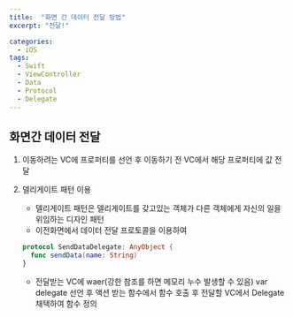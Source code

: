 ```yaml
---
title:  "화면 간 데이터 전달 방법"
excerpt: "전달!"

categories: 
  - iOS
tags:
  - Swift
  - ViewController
  - Data
  - Protocol
  - Delegate
---
```


## 화면간 데이터 전달

1. 이동하려는 VC에 프로퍼티를 선언 후 이동하기 전 VC에서 해당 프로퍼티에 값 전달
2. 델리게이트 패턴 이용
    - 델리게이트 패턴은 델리게이트를 갖고있는 객체가 다른 객체에게 자신의 일을 위임하는 디자인 패턴
    - 이전화면에서 데이터 전달 프로토콜을 이용하여
    
    ```swift
    protocol SendDataDelegate: AnyObject {
      func sendData(name: String)
    }
    ```
    
    - 전달받는 VC에 waer(강한 참조를 하면 메모리 누수 발생할 수 있음) var delegate 선언 후 액션 받는 함수에서 함수 호출 후 전달할 VC에서 Delegate 채택하여 함수 정의